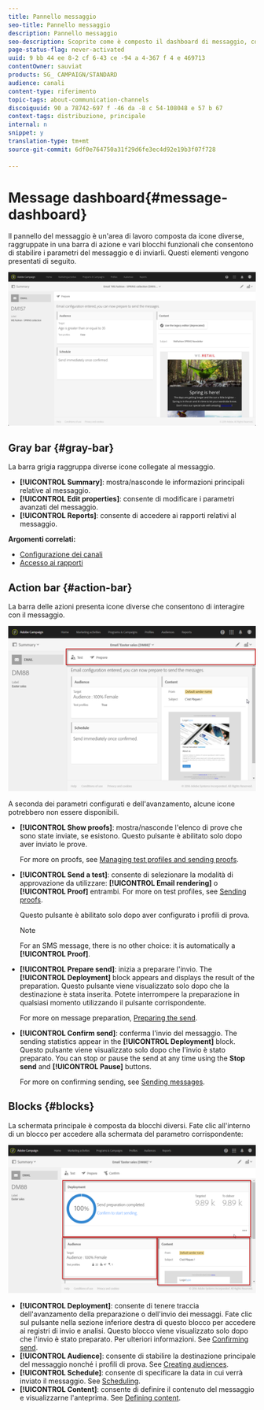 ```yaml
---
title: Pannello messaggio
seo-title: Pannello messaggio
description: Pannello messaggio
seo-description: Scoprite come è composto il dashboard di messaggio, compresa la barra delle azioni e i vari blocchi funzionali.
page-status-flag: never-activated
uuid: 9 bb 44 ee 8-2 cf 6-43 ce -94 a 4-367 f 4 e 469713
contentOwner: sauviat
products: SG_ CAMPAIGN/STANDARD
audience: canali
content-type: riferimento
topic-tags: about-communication-channels
discoiquuid: 90 a 78742-697 f -46 da -8 c 54-108048 e 57 b 67
context-tags: distribuzione, principale
internal: n
snippet: y
translation-type: tm+mt
source-git-commit: 6df0e764750a31f29d6fe3ec4d92e19b3f07f728

---
```



# Message dashboard{#message-dashboard}

Il pannello del messaggio è un'area di lavoro composta da icone diverse, raggruppate in una barra di azione e vari blocchi funzionali che consentono di stabilire i parametri del messaggio e di inviarli. Questi elementi vengono presentati di seguito.

![](assets/delivery_dashboard_2.png)

## Gray bar {#gray-bar}

La barra grigia raggruppa diverse icone collegate al messaggio.

* **[!UICONTROL Summary]**: mostra/nasconde le informazioni principali relative al messaggio.
* **[!UICONTROL Edit properties]**: consente di modificare i parametri avanzati del messaggio.
* **[!UICONTROL Reports]**: consente di accedere ai rapporti relativi al messaggio.

**Argomenti correlati:**

* [Configurazione dei canali](../../administration/using/about-channel-configuration.md)
* [Accesso ai rapporti](../../reporting/using/about-dynamic-reports.md)

## Action bar {#action-bar}

La barra delle azioni presenta icone diverse che consentono di interagire con il messaggio.

![](assets/delivery_dashboard_4.png)

A seconda dei parametri configurati e dell'avanzamento, alcune icone potrebbero non essere disponibili.

* **[!UICONTROL Show proofs]**: mostra/nasconde l'elenco di prove che sono state inviate, se esistono. Questo pulsante è abilitato solo dopo aver inviato le prove.

   For more on proofs, see [Managing test profiles and sending proofs](../../sending/using/managing-test-profiles-and-sending-proofs.md).

* **[!UICONTROL Send a test]**: consente di selezionare la modalità di approvazione da utilizzare: **[!UICONTROL Email rendering]** o **[!UICONTROL Proof]** entrambi. For more on test profiles, see [Sending proofs](../../sending/using/managing-test-profiles-and-sending-proofs.md#sending-proofs).

   Questo pulsante è abilitato solo dopo aver configurato i profili di prova.

   >[!NOTE]
   >
   >For an SMS message, there is no other choice: it is automatically a **[!UICONTROL Proof]**.

* **[!UICONTROL Prepare send]**: inizia a preparare l'invio. The **[!UICONTROL Deployment]** block appears and displays the result of the preparation. Questo pulsante viene visualizzato solo dopo che la destinazione è stata inserita. Potete interrompere la preparazione in qualsiasi momento utilizzando il pulsante corrispondente.

   For more on message preparation, [Preparing the send](../../sending/using/preparing-the-send.md).

* **[!UICONTROL Confirm send]**: conferma l'invio del messaggio. The sending statistics appear in the **[!UICONTROL Deployment]** block. Questo pulsante viene visualizzato solo dopo che l'invio è stato preparato. You can stop or pause the send at any time using the **Stop send** and **[!UICONTROL Pause]** buttons.

   For more on confirming sending, see [Sending messages](../../sending/using/confirming-the-send.md).

## Blocks {#blocks}

La schermata principale è composta da blocchi diversi. Fate clic all'interno di un blocco per accedere alla schermata del parametro corrispondente:

![](assets/delivery_dashboard_3.png)

* **[!UICONTROL Deployment]**: consente di tenere traccia dell'avanzamento della preparazione o dell'invio dei messaggi. Fate clic sul pulsante nella sezione inferiore destra di questo blocco per accedere ai registri di invio e analisi. Questo blocco viene visualizzato solo dopo che l'invio è stato preparato. Per ulteriori informazioni. See [Confirming send](../../sending/using/confirming-the-send.md).
* **[!UICONTROL Audience]**: consente di stabilire la destinazione principale del messaggio nonché i profili di prova. See [Creating audiences](../../audiences/using/creating-audiences.md).
* **[!UICONTROL Schedule]**: consente di specificare la data in cui verrà inviato il messaggio. See [Scheduling](../../sending/using/about-scheduling-messages.md).
* **[!UICONTROL Content]**: consente di definire il contenuto del messaggio e visualizzarne l'anteprima. See [Defining content](../../designing/using/designing-content-in-adobe-campaign.md).

